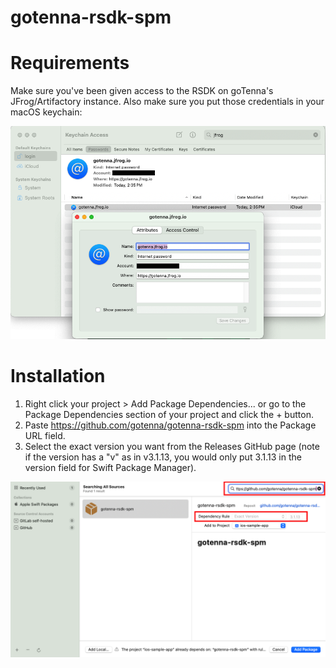 # gotenna-rsdk-spm

# Requirements
Make sure you've been given access to the RSDK on goTenna's JFrog/Artifactory instance. Also make sure you put those credentials in your macOS keychain:

![](img/keychain.png)

# Installation
1. Right click your project > Add Package Dependencies... or go to the Package Dependencies section of your project and click the + button.
2. Paste https://github.com/gotenna/gotenna-rsdk-spm into the Package URL field.
3. Select the exact version you want from the Releases GitHub page (note if the version has a "v" as in v3.1.13, you would only put 3.1.13 in the version field for Swift Package Manager).

![](img/package.png)